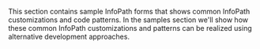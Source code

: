 This section contains sample InfoPath forms that shows common InfoPath customizations and code patterns. In the samples section we'll show how these common InfoPath customizations and patterns can be realized using alternative development approaches.